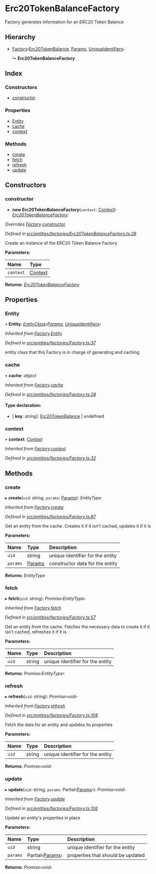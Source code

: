 # Erc20TokenBalanceFactory

Factory generates information for an ERC20 Token Balance

## Hierarchy

* [Factory](../classes/_entities_factories_factory_.factory.md)‹[Erc20TokenBalance](../classes/_entities_erc20tokenbalance_.erc20tokenbalance.md), [Params](../interfaces/_entities_erc20tokenbalance_.params.md), [UniqueIdentifiers](../interfaces/_entities_erc20tokenbalance_.uniqueidentifiers.md)›

  ↳ **Erc20TokenBalanceFactory**

## Index

### Constructors

* [constructor](../classes/_entities_factories_erc20tokenbalancefactory_.erc20tokenbalancefactory.md#constructor)

### Properties

* [Entity](../classes/_entities_factories_erc20tokenbalancefactory_.erc20tokenbalancefactory.md#entity)
* [cache](../classes/_entities_factories_erc20tokenbalancefactory_.erc20tokenbalancefactory.md#cache)
* [context](../classes/_entities_factories_erc20tokenbalancefactory_.erc20tokenbalancefactory.md#context)

### Methods

* [create](../classes/_entities_factories_erc20tokenbalancefactory_.erc20tokenbalancefactory.md#create)
* [fetch](../classes/_entities_factories_erc20tokenbalancefactory_.erc20tokenbalancefactory.md#fetch)
* [refresh](../classes/_entities_factories_erc20tokenbalancefactory_.erc20tokenbalancefactory.md#refresh)
* [update](../classes/_entities_factories_erc20tokenbalancefactory_.erc20tokenbalancefactory.md#update)

## Constructors

### constructor

+ **new Erc20TokenBalanceFactory**\(`context`: [Context](../classes/_context_.context.md)\): [_Erc20TokenBalanceFactory_](../classes/_entities_factories_erc20tokenbalancefactory_.erc20tokenbalancefactory.md)

_Overrides_ [_Factory_](../classes/_entities_factories_factory_.factory.md)_._[_constructor_](../classes/_entities_factories_factory_.factory.md#constructor)

_Defined in_ [_src/entities/factories/Erc20TokenBalanceFactory.ts:28_](https://github.com/PolymathNetwork/polymath-sdk/blob/e8bbc1e/src/entities/factories/Erc20TokenBalanceFactory.ts#L28)

Create an instance of the ERC20 Token Balance Factory

**Parameters:**

| Name | Type |
| :--- | :--- |
| `context` | [Context](../classes/_context_.context.md) |

**Returns:** [_Erc20TokenBalanceFactory_](../classes/_entities_factories_erc20tokenbalancefactory_.erc20tokenbalancefactory.md)

## Properties

### Entity

• **Entity**: [_EntityClass_](../interfaces/_entities_factories_factory_.entityclass.md)_‹_[_Params_](../interfaces/_entities_erc20tokenbalance_.params.md)_,_ [_UniqueIdentifiers_](../interfaces/_entities_erc20tokenbalance_.uniqueidentifiers.md)_›_

_Inherited from_ [_Factory_](../classes/_entities_factories_factory_.factory.md)_._[_Entity_](../classes/_entities_factories_factory_.factory.md#entity)

_Defined in_ [_src/entities/factories/Factory.ts:37_](https://github.com/PolymathNetwork/polymath-sdk/blob/e8bbc1e/src/entities/factories/Factory.ts#L37)

entity class that this Factory is in charge of generating and caching

### cache

• **cache**: _object_

_Inherited from_ [_Factory_](../classes/_entities_factories_factory_.factory.md)_._[_cache_](../classes/_entities_factories_factory_.factory.md#cache)

_Defined in_ [_src/entities/factories/Factory.ts:28_](https://github.com/PolymathNetwork/polymath-sdk/blob/e8bbc1e/src/entities/factories/Factory.ts#L28)

#### Type declaration:

* \[ **key**: _string_\]: [Erc20TokenBalance](../classes/_entities_erc20tokenbalance_.erc20tokenbalance.md) \| undefined

### context

• **context**: [_Context_](../classes/_context_.context.md)

_Inherited from_ [_Factory_](../classes/_entities_factories_factory_.factory.md)_._[_context_](../classes/_entities_factories_factory_.factory.md#context)

_Defined in_ [_src/entities/factories/Factory.ts:32_](https://github.com/PolymathNetwork/polymath-sdk/blob/e8bbc1e/src/entities/factories/Factory.ts#L32)

## Methods

### create

▸ **create**\(`uid`: string, `params`: [Params](../interfaces/_entities_erc20tokenbalance_.params.md)\): _EntityType_

_Inherited from_ [_Factory_](../classes/_entities_factories_factory_.factory.md)_._[_create_](../classes/_entities_factories_factory_.factory.md#create)

_Defined in_ [_src/entities/factories/Factory.ts:87_](https://github.com/PolymathNetwork/polymath-sdk/blob/e8bbc1e/src/entities/factories/Factory.ts#L87)

Get an entity from the cache. Creates it if it isn't cached, updates it if it is

**Parameters:**

| Name | Type | Description |
| :--- | :--- | :--- |
| `uid` | string | unique identifier for the entity |
| `params` | [Params](../interfaces/_entities_erc20tokenbalance_.params.md) | constructor data for the entity |

**Returns:** _EntityType_

### fetch

▸ **fetch**\(`uid`: string\): _Promise‹EntityType›_

_Inherited from_ [_Factory_](../classes/_entities_factories_factory_.factory.md)_._[_fetch_](../classes/_entities_factories_factory_.factory.md#fetch)

_Defined in_ [_src/entities/factories/Factory.ts:57_](https://github.com/PolymathNetwork/polymath-sdk/blob/e8bbc1e/src/entities/factories/Factory.ts#L57)

Get an entity from the cache. Fetches the necessary data to create it if it isn't cached, refreshes it if it is

**Parameters:**

| Name | Type | Description |
| :--- | :--- | :--- |
| `uid` | string | unique identifier for the entity |

**Returns:** _Promise‹EntityType›_

### refresh

▸ **refresh**\(`uid`: string\): _Promise‹void›_

_Inherited from_ [_Factory_](../classes/_entities_factories_factory_.factory.md)_._[_refresh_](../classes/_entities_factories_factory_.factory.md#refresh)

_Defined in_ [_src/entities/factories/Factory.ts:108_](https://github.com/PolymathNetwork/polymath-sdk/blob/e8bbc1e/src/entities/factories/Factory.ts#L108)

Fetch the data for an entity and updates its properties

**Parameters:**

| Name | Type | Description |
| :--- | :--- | :--- |
| `uid` | string | unique identifier for the entity |

**Returns:** _Promise‹void›_

### update

▸ **update**\(`uid`: string, `params`: Partial‹[Params](../interfaces/_entities_erc20tokenbalance_.params.md)›\): _Promise‹void›_

_Inherited from_ [_Factory_](../classes/_entities_factories_factory_.factory.md)_._[_update_](../classes/_entities_factories_factory_.factory.md#update)

_Defined in_ [_src/entities/factories/Factory.ts:126_](https://github.com/PolymathNetwork/polymath-sdk/blob/e8bbc1e/src/entities/factories/Factory.ts#L126)

Update an entity's properties in place

**Parameters:**

| Name | Type | Description |
| :--- | :--- | :--- |
| `uid` | string | unique identifier for the entity |
| `params` | Partial‹[Params](../interfaces/_entities_erc20tokenbalance_.params.md)› | properties that should be updated |

**Returns:** _Promise‹void›_

